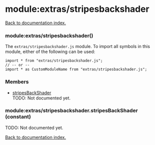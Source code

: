 # module:extras/stripesbackshader

[Back to documentation index.](index.md)

<a name='extras_stripesbackshader'></a>
### module:extras/stripesbackshader()

The <code>extras/stripesbackshader.js</code> module.
To import all symbols in this module, either of the following can be used:

    import * from "extras/stripesbackshader.js";
    // -- or --
    import * as CustomModuleName from "extras/stripesbackshader.js";

### Members

* [stripesBackShader](#extras_stripesbackshader.stripesBackShader)<br>TODO: Not documented yet.

<a name='extras_stripesbackshader.stripesBackShader'></a>
### module:extras/stripesbackshader.stripesBackShader (constant)

TODO: Not documented yet.

[Back to documentation index.](index.md)
